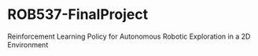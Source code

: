 # ROB537-FinalProject
Reinforcement Learning Policy for Autonomous Robotic Exploration in a 2D Environment 
